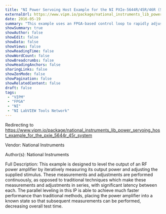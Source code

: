 ```yaml
---
title: "NI Power Servoing Host Example for the NI PXIe-5644R/45R/46R (System)"
externalUrl: https://www.vipm.io/package/national_instruments_lib_power_servoing_host_example_for_the_pxie_5644r_45r_system
date: 2016-05-19
summary: "This example uses an FPGA-based control loop to rapidly adjust VST output power to reach a desired input power, when a load or amplifier of unknown gain is connected between the output and input."
showSummary: true
showAuthor: false
showEdit: false
showData: false
showViews: false
showReadingTime: false
showWordCount: false
showBreadcrumbs: false
showHeadingAnchors: false
sharingLinks: false
showZenMode: false
showPagination: false
showRelatedContent: false
draft: false
tags:
 - "VIPM"
 - "FPGA"
 - "NI"
 - "NI LabVIEW Tools Network"
---
```


Redirecting to https://www.vipm.io/package/national_instruments_lib_power_servoing_host_example_for_the_pxie_5644r_45r_system

Vendor: National Instruments

Author(s): National Instruments
 
Full Description:
This example is designed to level the output of an RF power amplifier by iteratively measuring its output power and adjusting the supplied stimulus. These measurements and adjustments are performed continuously, as opposed to traditional techniques which make these measurements and adjustments in series, with significant latency between each. The parallel leveling in this IP is able to achieve much faster performance than traditional methods, placing the power amplifier into a known state so that subsequent measurements can be performed, decreasing overall test time.